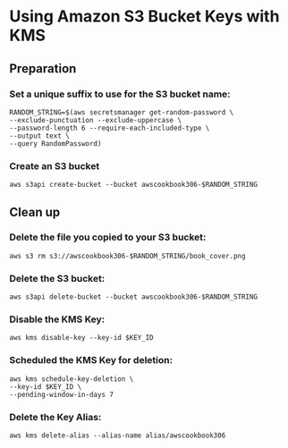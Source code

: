 # Using Amazon S3 Bucket Keys with KMS
## Preparation
### Set a unique suffix to use for the S3 bucket name:
```
RANDOM_STRING=$(aws secretsmanager get-random-password \
--exclude-punctuation --exclude-uppercase \
--password-length 6 --require-each-included-type \
--output text \
--query RandomPassword)
```

### Create an S3 bucket 
```
aws s3api create-bucket --bucket awscookbook306-$RANDOM_STRING
```

## Clean up 
### Delete the file you copied to your S3 bucket:

`aws s3 rm s3://awscookbook306-$RANDOM_STRING/book_cover.png`

### Delete the S3 bucket:

`aws s3api delete-bucket --bucket awscookbook306-$RANDOM_STRING`

### Disable the KMS Key: 

`aws kms disable-key --key-id $KEY_ID`

### Scheduled the KMS Key for deletion:
```
aws kms schedule-key-deletion \
--key-id $KEY_ID \
--pending-window-in-days 7
```

### Delete the Key Alias: 

`aws kms delete-alias --alias-name alias/awscookbook306`

